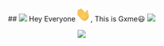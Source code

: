 <p align="center">
 ## <img src="https://media.giphy.com/media/iY8CRBdQXODJSCERIr/giphy.gif" width="30px"> Hey Everyone<img     src="https://raw.githubusercontent.com/ABSphreak/ABSphreak/master/gifs/Hi.gif" width="30px">, This is Gxme😃 <img src="https://media.giphy.com/media/iY8CRBdQXODJSCERIr/giphy.gif" width="30px">



<p align="center">
  <a href="https://github.com/21Gxme"><img src="https://readme-typing-svg.herokuapp.com/?lines=Student%20Software%20Engineering;Kasetsart%20University&font=Pacifico&center=true&width=650&height=120&color=58a6ff&vCenter=true&size=45%22"></a>
</p>
